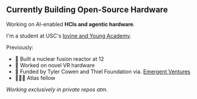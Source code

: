 ## Currently Building Open-Source Hardware

Working on AI-enabled **HCIs and agentic hardware**.

I'm a student at USC's [Iovine and Young Academy](https://iovine-young.usc.edu/).

Previously:

 - 🧪 Built a nuclear fusion reactor at 12
 - 🥽 Worked on novel VR hardware
 - 🏅 Funded by Tyler Cowen and Thiel Foundation via. [Emergent Ventures](https://marginalrevolution.com/marginalrevolution/2022/10/emergent-ventures-22nd-cohort.html)
 - 👨🏻‍💻 Atlas fellow

*Working exclusively in private repos atm.*

<!--
**JacksonOswalt/JacksonOswalt** is a ✨ _special_ ✨ repository because its `README.md` (this file) appears on your GitHub profile.

Here are some ideas to get you started:

- 🔭 I’m currently working on ...
- 🌱 I’m currently learning ...
- 👯 I’m looking to collaborate on ...
- 🤔 I’m looking for help with ...
- 💬 Ask me about ...
- 📫 How to reach me: ...
- 😄 Pronouns: ...
- ⚡ Fun fact: ...
-->
